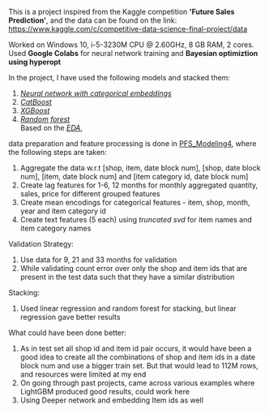 
This is a project inspired from the Kaggle competition __'Future Sales Prediction'__, and the data can be found on the link:
https://www.kaggle.com/c/competitive-data-science-final-project/data

Worked on Windows 10, i-5-3230M CPU @ 2.60GHz, 8 GB RAM, 2 cores. Used __Google Colabs__ for neural network training and __Bayesian optimiztion using hyperopt__ 

In the project, I have used the following models and stacked them:
1) [_Neural network with categorical embeddings_](https://nbviewer.jupyter.org/github/sbhmaheshwari/Misc/blob/master/Embedding_nn_pfs4.ipynb) 
2) [_CatBoost_](https://nbviewer.jupyter.org/github/sbhmaheshwari/Misc/blob/master/pfs4_catboost_optimize.ipynb) 
3) [_XGBoost_](https://nbviewer.jupyter.org/github/sbhmaheshwari/Misc/blob/master/XGBOOST_pfs4_tuning.ipynb) 
4) [_Random forest_](https://nbviewer.jupyter.org/github/sbhmaheshwari/Misc/blob/master/pfs_rf_tuning4.ipynb)
<br>Based on the [_EDA_](https://nbviewer.jupyter.org/github/sbhmaheshwari/Misc/blob/master/Predict_Future_Sales_EDA.ipynb), 

data preparation and feature processing is done in [PFS_Modeling4](https://nbviewer.jupyter.org/github/sbhmaheshwari/Misc/blob/master/PFS_Modeling4.ipynb), where the following steps are taken:
1) Aggregate the data w.r.t [shop, item, date block num], [shop, date block num], [item, date block num] and [item category id, date block num]
2) Create lag features for 1-6, 12 months for monthly aggregated quantity, sales, price for different grouped features
3) Create mean encodings for categorical features - item, shop, month, year and item category id
4) Create text features (5 each) using _truncated svd_ for item names and item category names

Validation Strategy:
1) Use data for 9, 21 and 33 months for validation
2) While validating count error over only the shop and item ids that are present in the test data such that they have a similar distribution

Stacking: 
1) Used linear regression and random forest for stacking, but linear regression gave better results 

What could have been done better:
1) As in test set all shop id and item id pair occurs, it would have been a good idea to create all the combinations of shop and item ids in a date block num and use a bigger train set. But that would lead to 112M rows, and resources were limited at my end
2) On going through past projects, came across various examples where LightGBM produced good results, could work here
3) Using Deeper network and embedding Item ids as well 

